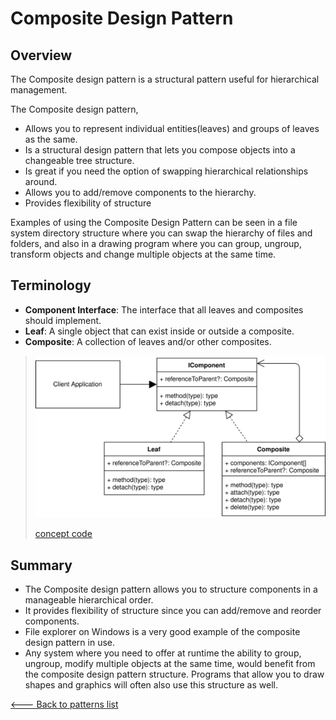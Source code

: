 # Composite Design Pattern

## Overview

The Composite design pattern is a structural pattern useful for hierarchical management.

The Composite design pattern,

* Allows you to represent individual entities(leaves) and groups of leaves as the same.
* Is a structural design pattern that lets you compose objects into a changeable tree structure.
* Is great if you need the option of swapping hierarchical relationships around.
* Allows you to add/remove components to the hierarchy.
* Provides flexibility of structure

Examples of using the Composite Design Pattern can be seen in a file system directory structure where you can swap the hierarchy of files and folders, and also in a drawing program where you can group, ungroup, transform objects and change multiple objects at the same time.

## Terminology

* **Component Interface**: The interface that all leaves and composites should implement.
* **Leaf**: A single object that can exist inside or outside a composite.
* **Composite**: A collection of leaves and/or other composites.

> ![UML Diagram](./UML.svg)
>
> [concept code](./concept.ts)

## Summary

* The Composite design pattern allows you to structure components in a manageable hierarchical order.
* It provides flexibility of structure since you can add/remove and reorder components.
* File explorer on Windows is a very good example of the composite design pattern in use.
* Any system where you need to offer at runtime the ability to group, ungroup, modify multiple objects at the same time, would benefit from the composite design pattern structure. Programs that allow you to draw shapes and graphics will often also use this structure as well.

[<--- Back to patterns list](../../patterns.md)
